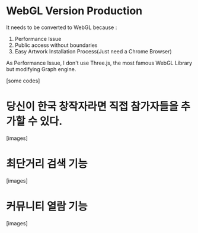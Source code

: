 # WebGL Version Production

It needs to be converted to WebGL because : 

1. Performance Issue
2. Public access without boundaries
3. Easy Artwork Installation Process(Just need a Chrome Browser)

As Performance Issue, I don't use Three.js, the most famous WebGL Library but 
modifying Graph engine. 

[some codes]

# 당신이 한국 창작자라면 직접 참가자들을 추가할 수 있다.

[images]


# 최단거리 검색 기능 

[images]


# 커뮤니티 열람 기능 

[images]

